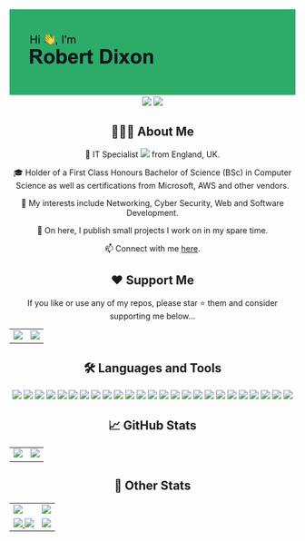 <div align="center">
	<div><img src="images/header.png"></div>
	<a href="https://linkedin.com/in/robstewartdixon"><img src="https://img.shields.io/badge/LinkedIn-0077B5?style=for-the-badge&logo=linkedin&logoColor=white"></a>
	<a href="https://discord.com/users/172462402078507008"><img src="https://img.shields.io/badge/Discord-7289DA?style=for-the-badge&logo=discord&logoColor=white"></a>
</div>

<div align="center">
	<h2>👨🏻‍💻 About Me</h2>
	<p>💼 IT Specialist <img src="https://media.giphy.com/media/WUlplcMpOCEmTGBtBW/giphy.gif" width="30"> from England, UK.</p>
 	<p>🎓 Holder of a First Class Honours Bachelor of Science (BSc) in Computer Science as well as certifications from Microsoft, AWS and other vendors.</p>
  	<p>🔭 My interests include Networking, Cyber Security, Web and Software Development.</p>
	<p>🐙 On here, I publish small projects I work on in my spare time.</p>
	<p>📫 Connect with me <a href="https://robsd.github.io">here</a>.</p>
</div>

<div align="center">
	<h2>❤️ Support Me</h2>
	<p>If you like or use any of my repos, please star ⭐ them and consider supporting me below...</p>
	<table>
		<tr>
			<td>
				<a href="https://buymeacoffee.com/robsd">
					<img src="https://cdn.buymeacoffee.com/buttons/v2/default-yellow.png" width="200">
				</a>
			</td>
			<td>
				<a href="https://ko-fi.com/robsd">
					<img src="https://ko-fi.com/img/githubbutton_sm.svg">
				</a>
			</td>
		</tr>
	</table>
</div>

<div align="center">
	<h2>🛠 Languages and Tools</h2>
	<img src="https://img.shields.io/badge/html5-%23E34F26.svg?style=for-the-badge&logo=html5&logoColor=white">
	<img src="https://img.shields.io/badge/css3-%231572B6.svg?style=for-the-badge&logo=css3&logoColor=white">
	<img src="https://img.shields.io/badge/javascript-%23323330.svg?style=for-the-badge&logo=javascript&logoColor=%23F7DF1E">
	<img src="https://img.shields.io/badge/bootstrap-%23563D7C.svg?style=for-the-badge&logo=bootstrap&logoColor=white">
	<img src="https://img.shields.io/badge/jquery-%230769AD.svg?style=for-the-badge&logo=jquery&logoColor=white">
	<img src="https://img.shields.io/badge/php-%23777BB4.svg?style=for-the-badge&logo=php&logoColor=white">
	<img src="https://img.shields.io/badge/mysql-%2300f.svg?style=for-the-badge&logo=mysql&logoColor=white">
	<img src="https://img.shields.io/badge/WordPress-%23117AC9.svg?style=for-the-badge&logo=WordPress&logoColor=white">
	<img src="https://img.shields.io/badge/python-3670A0?style=for-the-badge&logo=python&logoColor=ffdd54">
	<img src="https://img.shields.io/badge/AWS-%23FF9900.svg?style=for-the-badge&logo=amazon-aws&logoColor=white">
	<img src="https://img.shields.io/badge/azure-%230072C6.svg?style=for-the-badge&logo=microsoftazure&logoColor=white">
	<img src="https://img.shields.io/badge/Cloudflare-F38020?style=for-the-badge&logo=Cloudflare&logoColor=white">
	<img src="https://img.shields.io/badge/netlify-%23000000.svg?style=for-the-badge&logo=netlify&logoColor=#00C7B7">
	<img src="https://img.shields.io/badge/vercel-%23000000.svg?style=for-the-badge&logo=vercel&logoColor=white">
	<img src="https://img.shields.io/badge/Replit-DD1200?style=for-the-badge&logo=Replit&logoColor=white">
	<img src="https://img.shields.io/badge/Visual%20Studio%20Code-0078d7.svg?style=for-the-badge&logo=visual-studio-code&logoColor=white">
	<img src="https://img.shields.io/badge/github-%23121011.svg?style=for-the-badge&logo=github&logoColor=white">
	<img src="https://img.shields.io/badge/markdown-%23000000.svg?style=for-the-badge&logo=markdown&logoColor=white">
	<img src="https://img.shields.io/badge/Notion-%23000000.svg?style=for-the-badge&logo=notion&logoColor=white">
	<img src="https://img.shields.io/badge/Windows-0078D6?style=for-the-badge&logo=windows&logoColor=white">
	<img src="https://img.shields.io/badge/mac%20os-000000?style=for-the-badge&logo=macos&logoColor=F0F0F0">
	<img src="https://img.shields.io/badge/Android-3DDC84?style=for-the-badge&logo=android&logoColor=white">
	<img src="https://img.shields.io/badge/Linux-FCC624?style=for-the-badge&logo=linux&logoColor=black">
	<img src="https://img.shields.io/badge/-RaspberryPi-C51A4A?style=for-the-badge&logo=Raspberry-Pi">
	<img src="https://img.shields.io/badge/ansible-%231A1918.svg?style=for-the-badge&logo=ansible&logoColor=white">
</div>

<div align="center">
	<h2>📈 GitHub Stats</h2>
	<table>
		<tr>
			<td>
				<a href="https://github.com/robsd?tab=repositories">
					<img src="https://github-readme-streak-stats.herokuapp.com?user=robsd&theme=dark" height="200">
				</a>
			</td>
			<td>
				<a href="https://github.com/robsd?tab=repositories">
					<img src="https://github-readme-stats.vercel.app/api/top-langs?username=robsd&show_icons=true&locale=en&layout=compact&theme=dark" height="200">
				</a>
			</td>
		</tr>
	</table>
</div>

<div align="center">
	<h2>👀 Other Stats</h2>
	<table>
		<tr>
			<td>
				<a href="https://go.robertd.uk/discord">
					<img src="https://lanyard.cnrad.dev/api/172462402078507008">
				</a>
			</td>
			<td>
				<a href="https://open.spotify.com/user/robstewartdixon">
					<img src="https://spotify-github-profile.vercel.app/api/view?uid=robstewartdixon&cover_image=true&theme=default&show_offline=true&background_color=000000&interchange=true&bar_color=53b14f&bar_color_cover=true">
				</a>
			</td>
		</tr>
		<tr>
			<td>
				<a href="https://github.com/robsd">
					<img src="https://komarev.com/ghpvc/?username=robsd"/>
				</a>
				<a href="https://wakatime.com/@robsd">
   					<img src="https://wakatime.com/badge/user/018cb193-183a-49a3-bb0b-f7a1e649f671.svg"/>
				</a>
			</td>
			<td>
				<a href="https://tryhackme.com/p/robsd">
					<img src="https://tryhackme-badges.s3.amazonaws.com/robsd.png">
				</a>
			</td>
		</tr>
	</table>
</div>

<!--
Cool stuff that didn't make the cut 😭
---
<img src="images/github_stats.svg">
<img src="https://raw.githubusercontent.com/robsd/robsd/main/images/github_stats.svg">
<img src="https://spotify-recently-played-readme.vercel.app/api?user=robstewartdixon">
<img src="https://readme-jokes.vercel.app/api">
<img src="https://quotes-github-readme.vercel.app/api?type=horizontal&theme=radical">
<img src="https://randommeme-five.vercel.app" width="350">
<img src="https://capsule-render.vercel.app/api?type=waving&height=100&section=footer&color=2DAC69">
-->
